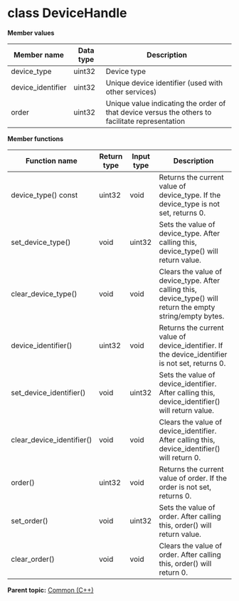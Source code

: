 # class DeviceHandle

 **Member values** 

|Member name|Data type|Description|
|-----------|---------|-----------|
|device\_type|uint32|Device type|
|device\_identifier|uint32|Unique device identifier \(used with other services\)|
|order|uint32|Unique value indicating the order of that device versus the others to facilitate representation|

 **Member functions** 

|Function name|Return type|Input type|Description|
|-------------|-----------|----------|-----------|
|device\_type\(\) const|uint32|void|Returns the current value of device\_type. If the device\_type is not set, returns 0.|
|set\_device\_type\(\)|void|uint32|Sets the value of device\_type. After calling this, device\_type\(\) will return value.|
|clear\_device\_type\(\)|void|void|Clears the value of device\_type. After calling this, device\_type\(\) will return the empty string/empty bytes.|
|device\_identifier\(\)|uint32|void|Returns the current value of device\_identifier. If the device\_identifier is not set, returns 0.|
|set\_device\_identifier\(\)|void|uint32|Sets the value of device\_identifier. After calling this, device\_identifier\(\) will return value.|
|clear\_device\_identifier\(\)|void|void|Clears the value of device\_identifier. After calling this, device\_identifier\(\) will return 0.|
|order\(\)|uint32|void|Returns the current value of order. If the order is not set, returns 0.|
|set\_order\(\)|void|uint32|Sets the value of order. After calling this, order\(\) will return value.|
|clear\_order\(\)|void|void|Clears the value of order. After calling this, order\(\) will return 0.|

**Parent topic:** [Common \(C++\)](../../summary_pages/Common.md)

